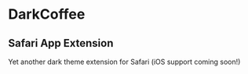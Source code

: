 # DarkCoffee

## Safari App Extension

Yet another dark theme extension for Safari (iOS support coming soon!)
